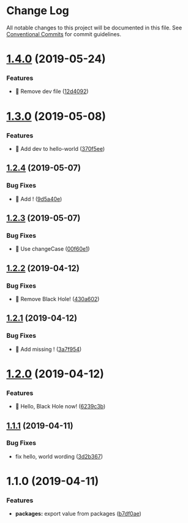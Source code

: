 # Change Log

All notable changes to this project will be documented in this file.
See [Conventional Commits](https://conventionalcommits.org) for commit guidelines.

# [1.4.0](https://github.com/n3tr/lerna-cz-sematic-release/compare/@n3tr/mono-hello-world@1.3.0...@n3tr/mono-hello-world@1.4.0) (2019-05-24)


### Features

* 🎸 Remove dev file ([12d4092](https://github.com/n3tr/lerna-cz-sematic-release/commit/12d4092))





# [1.3.0](https://github.com/n3tr/lerna-cz-sematic-release/compare/@n3tr/mono-hello-world@1.2.4...@n3tr/mono-hello-world@1.3.0) (2019-05-08)


### Features

* 🎸 Add dev to hello-world ([370f5ee](https://github.com/n3tr/lerna-cz-sematic-release/commit/370f5ee))





## [1.2.4](https://github.com/n3tr/lerna-cz-sematic-release/compare/@n3tr/mono-hello-world@1.2.3...@n3tr/mono-hello-world@1.2.4) (2019-05-07)


### Bug Fixes

* 🐛 Add ! ([9d5a40e](https://github.com/n3tr/lerna-cz-sematic-release/commit/9d5a40e))





## [1.2.3](https://github.com/n3tr/lerna-cz-sematic-release/compare/@n3tr/mono-hello-world@1.2.2...@n3tr/mono-hello-world@1.2.3) (2019-05-07)


### Bug Fixes

* 🐛 Use changeCase ([00f60e1](https://github.com/n3tr/lerna-cz-sematic-release/commit/00f60e1))





## [1.2.2](https://github.com/n3tr/lerna-cz-sematic-release/compare/@n3tr/mono-hello-world@1.2.1...@n3tr/mono-hello-world@1.2.2) (2019-04-12)


### Bug Fixes

* 🐛 Remove Black Hole! ([430a602](https://github.com/n3tr/lerna-cz-sematic-release/commit/430a602))





## [1.2.1](https://github.com/n3tr/lerna-cz-sematic-release/compare/@n3tr/mono-hello-world@1.2.0...@n3tr/mono-hello-world@1.2.1) (2019-04-12)


### Bug Fixes

* 🐛 Add missing ! ([3a7f954](https://github.com/n3tr/lerna-cz-sematic-release/commit/3a7f954))





# [1.2.0](https://github.com/n3tr/lerna-cz-sematic-release/compare/@n3tr/mono-hello-world@1.1.1...@n3tr/mono-hello-world@1.2.0) (2019-04-12)


### Features

* 🎸 Hello, Black Hole now! ([6239c3b](https://github.com/n3tr/lerna-cz-sematic-release/commit/6239c3b))





## [1.1.1](https://github.com/n3tr/lerna-cz-sematic-release/compare/@n3tr/mono-hello-world@1.1.0...@n3tr/mono-hello-world@1.1.1) (2019-04-11)


### Bug Fixes

* fix hello, world wording ([3d2b367](https://github.com/n3tr/lerna-cz-sematic-release/commit/3d2b367))





# 1.1.0 (2019-04-11)


### Features

* **packages:** export value from packages ([b7df0ae](https://github.com/n3tr/lerna-cz-sematic-release/commit/b7df0ae))
